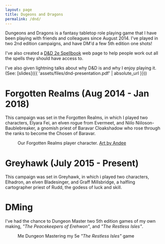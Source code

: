 ```yaml
---
layout: page
title: Dugeons and Dragons
permalink: /dnd/
---
```


Dungeons and Dragons is a fantasy tabletop role playing game that I have been playing with friends and colleagues since August 2014. I've played in two 2nd edition campaigns, and have DM'd a few 5th edition one shots!

I've also created a [D&D 2e Spellbook](http://chris.socha.technology/spellbook/) web page to help people work out all the spells they should have access to.

I've also given lightning talks about why D&D is and why I enjoy playing it. (See: [slides]({{ 'assets/files/dnd-presentation.pdf' | absolute_url }}))

# Forgotten Realms (Aug 2014 - Jan 2018)

This campaign was set in the Forgotten Realms, in which I played two characters, Elyara Fei, an elven rogue from Evermeet, and Niilo Niiloson-Baublebreaker, a gnomish priest of Baravar Cloakshadow who rose through the ranks to become the Chosen of Baravar.

<figure class="align-center">
  <img src="{{ 'assets/img/forgotten-realms.jpg' | absolute_url }}" alt="">
  <figcaption>Our Forgotten Realms player character. <a href="https://www.artbyandee.com/" target="_blank">Art by Andee</a></figcaption>
</figure> 

# Greyhawk (July 2015 - Present)

This campaign was set in Greyhawk, in which i played two characters, Elhadron, an elven Bladesinger, and Graff Millsbridge, a halfling cartographer priest of Rudd, the godess of luck and skill.

# DMing

I've had the chance to Dungeon Master two 5th edition games of my own making, _"The Peacekeepers of Erehwon"_, and _"The Restless Isles"_.

<figure class="align-center medium-img">
  <img src="{{ 'assets/img/dming.jpg' | absolute_url }}" alt="">
  <figcaption>Me Dungeon Mastering my 5e <em>"The Restless Isles"</em> game</figcaption>
</figure> 